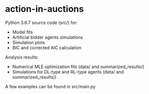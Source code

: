 
# action-in-auctions


Python 3.6.7 source code (src/) for:
- Model fits
- Artificial bidder agents simulations
- Simulation plots
- BIC and corrected AIC calculation 


Analysis results:
- Numerical MLE optimization fits (data/ and summarized_results/)
- Simulations for DL-type and RL-type agents (data/ and summarized_results/)


A few examples can be found in src/main.py

